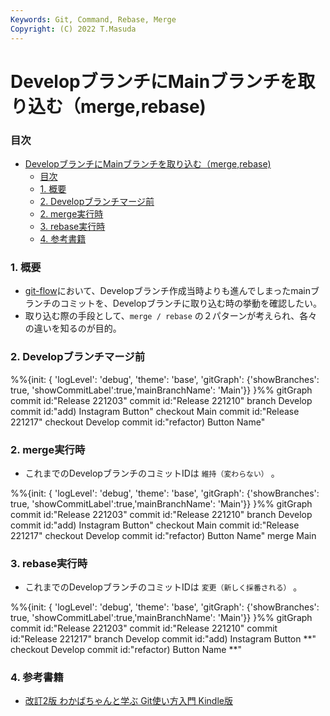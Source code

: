 ```yaml
---
Keywords: Git, Command, Rebase, Merge
Copyright: (C) 2022 T.Masuda
---
```

# DevelopブランチにMainブランチを取り込む（merge,rebase)

### 目次
- [DevelopブランチにMainブランチを取り込む（merge,rebase)](#developブランチにmainブランチを取り込むmergerebase)
    - [目次](#目次)
    - [1. 概要](#1-概要)
    - [2. Developブランチマージ前](#2-developブランチマージ前)
    - [2. merge実行時](#2-merge実行時)
    - [3. rebase実行時](#3-rebase実行時)
    - [4. 参考書籍](#4-参考書籍)


### 1. 概要
* [git-flow](https://nvie.com/posts/a-successful-git-branching-model/)において、Developブランチ作成当時よりも進んでしまったmainブランチのコミットを、Developブランチに取り込む時の挙動を確認したい。
* 取り込む際の手段として、```merge / rebase``` の２パターンが考えられ、各々の違いを知るのが目的。

### 2. Developブランチマージ前
<div class="mermaid">
%%{init: { 'logLevel': 'debug', 'theme': 'base', 'gitGraph': {'showBranches': true, 'showCommitLabel':true,'mainBranchName': 'Main'}} }%%
      gitGraph
        commit id:"Release 221203"
        commit id:"Release 221210"
        branch Develop
        commit id:"add) Instagram Button"
        checkout Main
        commit id:"Release 221217"
        checkout Develop
        commit id:"refactor) Button Name"
</div>

### 2. merge実行時
* これまでのDevelopブランチのコミットIDは ```維持（変わらない）``` 。
<div class="mermaid">
%%{init: { 'logLevel': 'debug', 'theme': 'base', 'gitGraph': {'showBranches': true, 'showCommitLabel':true,'mainBranchName': 'Main'}} }%%
      gitGraph
        commit id:"Release 221203"
        commit id:"Release 221210"
        branch Develop
        commit id:"add) Instagram Button"
        checkout Main
        commit id:"Release 221217"
        checkout Develop
        commit id:"refactor) Button Name"
        merge Main
</div>

### 3. rebase実行時
* これまでのDevelopブランチのコミットIDは ```変更（新しく採番される）``` 。
<div class="mermaid">
%%{init: { 'logLevel': 'debug', 'theme': 'base', 'gitGraph': {'showBranches': true, 'showCommitLabel':true,'mainBranchName': 'Main'}} }%%
      gitGraph
        commit id:"Release 221203"
        commit id:"Release 221210"
        commit id:"Release 221217"
        branch Develop
        commit id:"add) Instagram Button **"
        checkout Develop
        commit id:"refactor) Button Name **"
</div>

### 4. 参考書籍
* [改訂2版 わかばちゃんと学ぶ Git使い方入門 Kindle版](https://www.amazon.co.jp/%E6%94%B9%E8%A8%822%E7%89%88-%E3%82%8F%E3%81%8B%E3%81%B0%E3%81%A1%E3%82%83%E3%82%93%E3%81%A8%E5%AD%A6%E3%81%B6-Git%E4%BD%BF%E3%81%84%E6%96%B9%E5%85%A5%E9%96%80-%E6%B9%8A%E5%B7%9D%E3%81%82%E3%81%84-ebook/dp/B096TH798S/ref=sr_1_1?__mk_ja_JP=%E3%82%AB%E3%82%BF%E3%82%AB%E3%83%8A&crid=1OEP59IF8OEW0&keywords=git+%E3%82%8F%E3%81%8B%E3%81%B0&qid=1671272425&sprefix=git+%E3%82%8F%E3%81%8B%E3%81%B0%2Caps%2C174&sr=8-1)